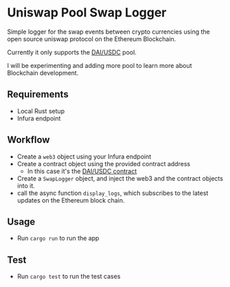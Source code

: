 # Uniswap Pool Swap Logger
Simple logger for the swap events between crypto currencies using the open
source uniswap protocol on the Ethereum Blockchain.

Currently it only supports the [DAI/USDC](https://app.uniswap.org/explore/pools/ethereum/0x5777d92f208679DB4b9778590Fa3CAB3aC9e2168) pool.

I will be experimenting and adding more pool to learn more about Blockchain
development.

## Requirements
- Local Rust setup
- Infura endpoint

## Workflow
- Create a `web3` object using your Infura endpoint
- Create a contract object using the provided contract address
    - In this case it's the [DAI/USDC contract](https://etherscan.io/address/0x5777d92f208679DB4b9778590Fa3CAB3aC9e2168)
- Create a `SwapLogger` object, and inject the web3 and the contract objects into it.
- call the async function `display_logs`, which subscribes to the latest updates on the Ethereum block chain.

## Usage
* Run `cargo run` to run the app

## Test
* Run `cargo test` to run the test cases
